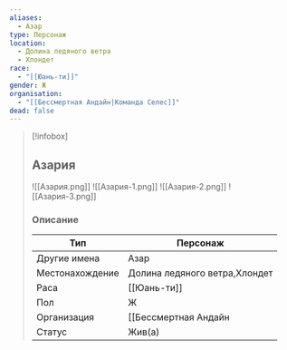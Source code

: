 ```yaml
---
aliases:
  - Азар
type: Персонаж
location:
  - Долина ледяного ветра
  - Хлондет
race:
  - "[[Юань-ти]]"
gender: Ж
organisation:
  - "[[Бессмертная Андайн|Команда Селес]]"
dead: false
---
```


> [!infobox]
> 
> ## Азария
> 
> ![[Азария.png]]
> ![[Азария-1.png]]
> ![[Азария-2.png]]
> ![[Азария-3.png]]
> 
> ### Описание
> 
> | Тип | Персонаж |
> | --- | --- |
> | Другие имена| Азар |
> | Местонахождение | Долина ледяного ветра,Хлондет |
> | Раса | [[Юань-ти]] |
> | Пол | Ж |
> | Организация | [[Бессмертная Андайн|Команда Селес]] |
> | Статус | Жив(а) |



